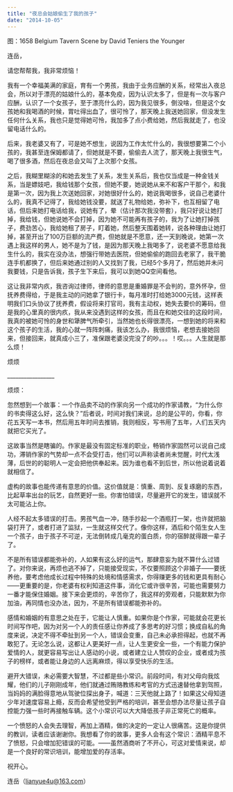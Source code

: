 ```yaml
---
title: "夜总会姑娘偷生了我的孩子"
date: "2014-10-05"
---
```


图：1658 Belgium Tavern Scene by David Teniers the Younger

连岳，

请您帮帮我，我非常烦恼！

我有一个幸福美满的家庭，育有一个男孩，我由于业务应酬的关系，经常出入夜总会，所以对于漂亮的姑娘什么的，基本免疫，因为认识太多了，但是有一次与客户应酬，认识了一个女孩子，至于漂亮什么的，因为我见很多，倒没啥，但是这个女孩她和我喝酒的时候，胃吐得出血了，很可怜了，那天晚上我送她回家，但没发生任何什么关系，我也只是觉得她可怜，我加多了点小费给她，然后我就走了，也没留电话什么的。

后来，我老婆又有了，可是她不想生，说因为工作太忙什么的，我很想要第二个小孩的，我甚至连保姆都请了，但她就是不要，偷偷去人流了，那天晚上我很生气，喝了很多酒，然后在夜总会又叫了上次那个女孩。

之后，我糊里糊涂的和她去发生了关系，发生关系后，我也仅当成是一种金钱关系，当是嫖妓吧，我给钱那个女孩，但她不要，她说她从来不和客户干那个，和我是第一次，因为我上次送她回家，对她很好什么的，她说我喝很多，说自己老婆什么的，我真不记得了，我给她钱没要，就送了礼物给她，弥补下，也互相留了电话，但后来她打电话给我，说她有了，晕（估计那次我没带套），我只好说让她打掉，我给钱，但她说她不会打掉，因为她不可能再有孩子的，我为了让她打掉孩子，费劲苦心，我给她租了房子，盯着她，然后整天围着她转，说各种理由让她打掉，甚至开出了100万巨额的流产费，但她就是不愿意，还一天到晚说，她第一次遇上我这样的男人，她不是为了钱，是因为那天晚上我喝多了，说老婆不愿意给我生什么的，我实在没办法，想强行带她去医院，但她偷偷的跑回去老家了，我干脆连手机都换了，但后来她通过别的人又找到了我，已经5个多月了，然后她并未问我要钱，只是告诉我，孩子生下来后，我可以到她QQ空间看他。

这让我非常内疚，我咨询过律师，律师的意思是重婚罪是不会判的，意外怀孕，但抚养费得给，于是我主动的问她拿了银行卡，每月准时打给她3000元钱，这样表明我们口头协议了抚养费，假设将来打官司，我有主动权，她失去要价的筹码，但是我的心里真的很内疚，我从来没遇到这样的女孩，而且在和她交往的这段时间，我真的被她可怜的身世和犟脾气所牵引，当然她也长得很漂亮，一想到她的将来和这个孩子的生活，我的心就一阵阵刺痛，我该怎么办，我很烦恼，老想去接她回来，但接回来，就真成小三了，准保跟老婆没完没了的吵。。。！哎。。。人生就是那么烦！

烦烦

\_\_\_\_\_\_\_\_\_\_\_\_\_\_\_\_\_

烦烦：

忽然想到一个故事：一个作品卖不动的作家向另一个成功的作家请教，“为什么你的书卖得这么好，这么快？”后者说，时间对我们来说，总的是公平的，你看，你花五天写一本书，然后用五年时间去推销，我则相反，写书用了五年，人们五天内就把它买光了。

这故事当然是瞎骗的。作家是最没有固定标准的职业，畅销作家固然可以说自己成功，滞销作家的气势却一点不会受打击，他们可以声称读者尚未觉醒，时代太浅薄，后世的的聪明人一定会把他供奉起来。因为谁也看不到后世，所以他说着说着就相信了。

虚构的故事也能传递有意思的价值。这价值就是：慎重、周到、反复琢磨的东西，比起草率出台的玩艺，自然更好一些。你害怕错误，尽量避开它的发生，错误就不太可能沾上你。

人经不起太多错误的打击。男孩气血一冲，随手抄起一个酒瓶打一架，也许就把脑袋打开了，或者打进了监狱，一生就这样交代了。像你这样，酒后和个陌生女人生一个孩子，由于孩子不可逆，无法倒转成几毫克的蛋白质，你的宿醉就得跟一辈子了。

不是所有错误都能弥补的，人如果有这么好的运气，那肆意妄为就不算什么过错了。对你来说，再烦也逃不掉了，只能接受现实，不仅要照顾这个非婚子——要抚养他，要考虑他成长过程中特殊的处境和情感需求，你得赚更多的钱和更具有耐心——更重要的是，你老婆有权利知道这件事，消化它或许很辛苦，可能也需要努力一番才能保住婚姻。接下来会更烦的，辛苦你了，我这样的旁观者，只能默默为你加油，再同情也没办法，因为，不是所有错误都能弥补的。

感情和婚姻的有意思之处在于，它能让人慎重。如果你是个作家，可能就会花更长时间写作吧，因为对另一个人的责任感让你养成了多思考的好习惯；换成自私的角度来说，决定不得不牵扯到另一个人，错误会变重，自己未必承担得起，也就不再敢犯了。无论怎么说，这都让人更美好一点，让人生更安全一些，一个有能力保护爱情的人，就更容易写出让人感动的小说，或者建立让人赞叹的企业，或者成为孩子的榜样，或者能让身边的人远离麻烦，得以享受快乐的生活。

避开大错误，未必需要大智慧，不过都是些小常识。前段时间，有对父母向我炫耀，他们的儿子刚刚成年，他们就通过贿赂教练和考官的方式迅速替他拿到驾照，当妈妈的满脸得意地从驾驶位探出身子，喊道：三天他就上路了！如果这父母知道少年对速度容易上瘾，反而会希望他受到严格的培训，甚至会想办法尽量让孩子自控能力强一些时再接触车辆。这个小常识可以大大降低孩子非正常死亡的概率。

一个愤怒的人会失去理智，再加上酒精，做的决定的一定让人很痛苦。这是你提供的教训，读者应该谢谢你。我想看了你的故事，更多人会有这个常识：酒精平息不了愤怒，只会增加犯错误的可能。——虽然酒商听了不开心，可这对爱情来说，却是一个良好的常识培训，能增加爱的存活率。

祝开心。

连岳（lianyue4u@163.com）
